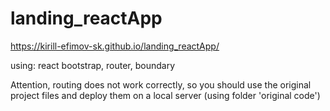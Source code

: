 # landing_reactApp

https://kirill-efimov-sk.github.io/landing_reactApp/


using: react bootstrap, router, boundary


Attention, routing does not work correctly, so you should use the original project files and deploy them on a local server (using folder 'original code')
